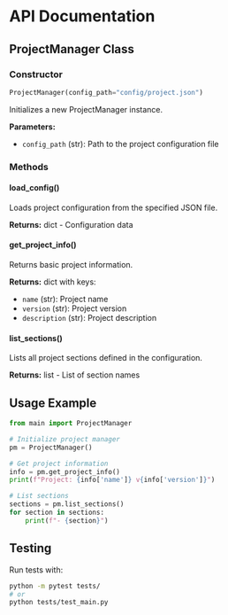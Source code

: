 # API Documentation

## ProjectManager Class

### Constructor
```python
ProjectManager(config_path="config/project.json")
```

Initializes a new ProjectManager instance.

**Parameters:**
- `config_path` (str): Path to the project configuration file

### Methods

#### load_config()
Loads project configuration from the specified JSON file.

**Returns:** dict - Configuration data

#### get_project_info()
Returns basic project information.

**Returns:** dict with keys:
- `name` (str): Project name
- `version` (str): Project version
- `description` (str): Project description

#### list_sections()
Lists all project sections defined in the configuration.

**Returns:** list - List of section names

## Usage Example

```python
from main import ProjectManager

# Initialize project manager
pm = ProjectManager()

# Get project information
info = pm.get_project_info()
print(f"Project: {info['name']} v{info['version']}")

# List sections
sections = pm.list_sections()
for section in sections:
    print(f"- {section}")
```

## Testing

Run tests with:
```bash
python -m pytest tests/
# or
python tests/test_main.py
```
